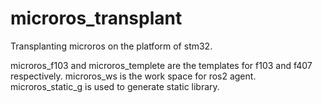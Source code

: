 # microros_transplant
Transplanting microros on the platform of stm32.

microros_f103 and microros_templete are the templates for f103 and f407 respectively.
microros_ws is the work space for ros2 agent.
microros_static_g is used to generate static library.
